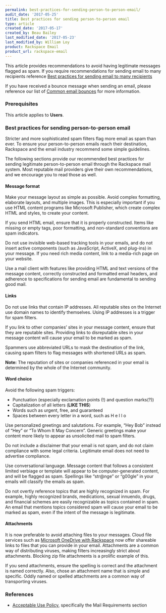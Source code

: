 ```yaml
---
permalink: best-practices-for-sending-person-to-person-email/
audit_date: '2017-05-25'
title: Best practices for sending person-to-person email
type: article
created_date: '2017-05-17'
created_by: Beau Bailey
last_modified_date: '2017-05-23'
last_modified_by: William Loy
product: Rackspace Email
product_url: rackspace-email
---
```


This article provides recommendations to avoid having legitimate messages flagged as spam. If you require recommendations for sending email to many recipients reference [Best practices for sending email to many recipients](/how-to/best-practices-for-sending-emails-to-many-recipients/)

If you have received a bounce message when sending an email, please reference our list of [Common email bounces](/how-to/common-email-bounces/) for more information.

### Prerequisites

This article applies to **Users**.

### Best practices for sending person-to-person email

Stricter and more sophisticated spam filters flag more email as spam than ever. To ensure your person-to-person emails reach their destination, Rackspace and the email industry recommend some simple guidelines.

The following sections provide our recommended best practices for sending legitimate person-to-person email through the Rackspace mail system. Most reputable mail providers give their own recommendations, and we encourage you to read those as well.

#### Message format

Make your message layout as simple as possible. Avoid complex formatting, elaborate layouts, and multiple images. This is especially important if you use HTML content programs like Microsoft Publisher, which create complex HTML and styles, to create your content.

If you send HTML email, ensure that it is properly constructed. Items like missing or empty tags, poor formatting, and     non-standard conventions are spam indicators.

Do not use invisible web-based tracking tools in your emails, and do not insert active components (such as JavaScript, ActiveX, and plug-ins) in your message. If you need rich media content, link to a media-rich page on your website.

Use a mail client with features like providing HTML and text versions of the message content, correctly constructed and formatted email headers, and adherence to specifications for sending email are fundamental to sending good mail.


#### Links

Do not use links that contain IP addresses. All reputable sites on the Internet use domain names to identify themselves. Using IP addresses is a trigger for spam filters.

If you link to other companies’ sites in your message content, ensure that they are reputable sites. Providing links to disreputable sites in your message content will cause your email to be marked as spam.

Spammers use abbreviated URLs to mask the destination of the link, causing spam filters to flag messages with shortened URLs as spam.

**Note:** The reputation of sites or companies referenced in your email is determined by the whole of the Internet community.


#### Word choice

Avoid the following spam triggers:

- Punctuation (especially exclamation points (!) and question marks(?))
- Capitalization of all letters (**LIKE THIS**)
- Words such as urgent, free, and guaranteed
- Spaces between every letter in a word, such as H e l l o

Use personalized greetings and salutations. For example, “Hey Bob” instead of “Hey” or “To Whom It May Concern”. Generic greetings make your content more likely to appear as unsolicited mail to spam filters.

Do not include a disclaimer that your email is not spam, and do not claim compliance with some legal criteria. Legitimate email does not need to advertise compliance.

Use conversational language. Message content that follows a consistent limited verbiage or template will appear to be computer-generated content, and will be flagged as spam. Spellings like “str@nge” or “g00gle” in your emails will classify the emails as spam.

Do not overtly reference topics that are highly recognized in spam. For example, highly recognized brands, medications, sexual innuendo, drugs, and financial schemes are easily recognizable as topics contained in spam. An email that mentions topics considered spam will cause your email to be marked as spam, even if the intent of the message is legitimate.

#### Attachments

It is now preferable to avoid attaching files to your messages. Cloud file services such as [Microsoft OneDrive with Rackspace](https://www.rackspace.com/office-365) now offer shareable links to files that you can provide in your email. Attachments are a common way of distributing viruses, making filters increasingly strict about attachments. Blocking zip file attachments is a prolific example of this.

If you send attachments, ensure the spelling is correct and the attachment is named correctly. Also, chose an attachment name that is simple and specific. Oddly named or spelled attachments are a common way of transporting viruses.


### References

- [Acceptable Use Policy](https://www.rackspace.com/information/legal/aup), specifically the Mail Requirements section
